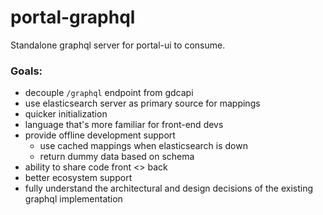 # portal-graphql

Standalone graphql server for portal-ui to consume.

### Goals:

- decouple `/graphql` endpoint from gdcapi
- use elasticsearch server as primary source for mappings
- quicker initialization
- language that's more familiar for front-end devs
- provide offline development support
  - use cached mappings when elasticsearch is down
  - return dummy data based on schema
- ability to share code front <> back
- better ecosystem support
- fully understand the architectural and design decisions of the existing graphql implementation
